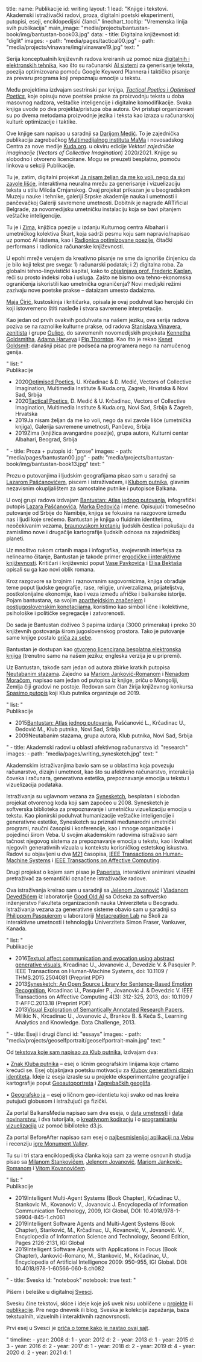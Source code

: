 title: 
    name: Publikacije
id: writing
layout: 1
lead: "Knjige i tekstovi. Akademski istraživački radovi, proza, digitalni poetski eksperimenti, putopisi, eseji, enciklopedijski članci."
linechart_tooltip: "Vremenska linija svih publikacija"
main_image: "media/projects/bantustan-book/img/bantustan-book03.jpg"
data:
    - title: Digitalna književnost
      id: "diglit"
      images: 
        - path: "media/pages/tactical00.jpg"
        - path: "media/projects/vinaware/img/vinaware19.jpg"
      text: "<p>Serija konceptualnih književnih radova kreiranih uz pomoć niza <a href='https://en.wikipedia.org/wiki/Electronic_literature' target='_blank'>digitalnih i elektronskih tehnika</a>, kao što su računarski <a href='/rad/projekti/category/ai'>AI sistemi</a> za generisanje teksta, poezija optimizovana pomoću Google Keyword Plannera i taktičko pisanje za prevaru programa koji prepoznaju emocije u tekstu.</p>
<p>Među projektima izdvajam sestrinski par knjiga, <a href='/rad/projekti/optimised-tactical-poetics' target='_blank'><em>Tactical Poetics</em> i <em>Optimised Poetics</em></a>, koje opisuju nove poetske prakse za proizvodnju teksta u doba masovnog nadzora, veštačke inteligencije i digitalne komodifikacije. Svaka knjiga uvode po dva projekta/pristupa oba autora. Ovi pristupi organizovani su po dvema metodama proizvodnje jezika i teksta kao izraza u računarskoj kulturi: optimizacije i taktike.</p>
<p>Ove knjige sam napisao u saradnji sa <a href='https://monoskop.org/Darija_Medi%C4%87' target='_blank'>Darijom Medić</a>. To je zajednička publikacija zagrebačkog <a href='https://mi2.hr/en/2021/01/english-darija-medic-uros-krcadinac-tactical-poetics-optimised-poetics/' target='_blank'>Multimedijalnog instituta MaMa</a> i novosadskog Centra za nove medije <a href='https://kuda.org/sr/vektori-kolektivne-imaginacije-darija-medi-uro-kr-adinac-tactical-poetics-optimised-poetics' target='_blank'>Kuda.org</a>. u okviru edicije <em>Vektori zajedničke imaginacije</em> (<em>Vectors of Collective Imagination</em>) 2020/2021. Knjige su slobodno i otvoreno licencirane. Mogu se preuzeti besplatno, pomoću linkova u sekciji Publikacije.</p>
<p>Tu je, zatim, digitalni projekat <span class='italic-style'><a href='/rad/projekti/vinaware/'>Ja nisam željan da me ko voli, nego da svi zavole lišće</a></span>, interaktivna neuralna mrežu za generisanje i vizuelizaciju teksta u stilu Miloša Crnjanskog. Ovaj projekat prikazan je u beogradskom Muzeju nauke i tehnike, galeriji Srpske akademije nauka i umetnosti i pančevačkoj Galeriji savremene umetnosti. Dobitnik je nagrade ARTificial Belgrade, za novomedijsku umetničku instalaciju koja se bavi pitanjem veštačke inteligencije. 
</p>
<p>Tu je i <span class='italic-style'><a href='/rad/projekti/zima/'>Zima</a></span>, knjižica poezije u izdanju Kulturnog centra Albahari i umetničkog kolektiva Škart, koja sadrži pesmu koju sam napravio/napisao uz pomoć AI sistema, kao i <a href='/rad/projekti/optimized-poetry/'>Radionica optimizovane poezije</a>, čitački performans i radionica računarske književnosti.
</p>
<p>U epohi mreže verujem da kreativno pisanje ne sme da ignoriše činjenicu da je bilo koji tekst pre svega: 1) računarski podatak; i 2) digitalna roba. Za globalni tehno-lingvistički kapital, kako to <a href='https://infoscience.epfl.ch/record/200539?ln=en' target='_blank'>objašnjava prof. Frederic Kaplan</a>, reči su prosto indeksi roba i usluga.  Zašto ne bismo ova tehno-ekonomska ograničenja iskoristili kao umetnička ograničenja? Novi medijski režimi zazivaju nove poetske prakse – <span class='italic-style'>dataizam</span> umesto dadaizma.
</p>
<p><a href='https://curatorsintl.org/collaborators/maja_ciric' target='_blank'>Maja Ćirić</a>, kustoskinja i kritičarka, opisala je ovaj poduhvat kao <span class='italic-style'>herojski čin koji istovremeno štiti nasleđe i stvara savremene interpretacije.</span>
</p>
<p>Kao jedan od prvih ovakvih poduhvata na našem jeziku, ova serija radova poziva se na raznolike kulturne prakse, od radova <a href='https://sh.wikipedia.org/wiki/Stanislav_Vinaver' target='_blank'>Stanislava Vinavera</a>, <a href='https://monoskop.org/Zenit' target='_blank'>zenitista</a> i grupe <a href='https://en.wikipedia.org/wiki/Oulipo' target='_blank'>Oulipo</a>, do savremenih novomedijskih projekata <a href='https://monoskop.org/Kenneth_Goldsmith' target='_blank'>Kennetha Goldsmitha</a>, <a href='https://ahprojects.com/cvdazzle/' target='_blank'>Adama Harveya</a> i <a href='https://pipthornton.com/2019/03/12/language-in-the-age-of-algorithmic-reproduction-a-thesis/' target='_blank'>Pip Thornton</a>. Kao što je rekao <a href='https://monoskop.org/media/text/goldsmith_2011_uncreative_writing/' target='_blank'>Kenet Goldsmit</a>: današnji pisac pre podseća na programera nego na namučenog genija.</p>"
      list: "<div class='list-title interface-heading-style'>Publikacije</div>
    <ul>
    <li><span class='year interface-subheading-style'>2020</span><span class='page-list-item-style'><span class='italic-style'><a href='/download/research/optimised_poetics_2020.pdf' target='_blank'>Optimised Poetics</a></span>, U. Krčadinac & D. Medić, Vectors of Collective Imagination, Multimedia Institute & Kuda.org, Zagreb, Hrvatska & Novi Sad, Srbija</span>
    </li>
    <li><span class='year interface-subheading-style'>2020</span><span class='page-list-item-style'><span class='italic-style'><a href='/download/research/tactical_poetics_2020.pdf' target='_blank'>Tactical Poetics</a></span>, D. Medić & U. Krčadinac, Vectors of Collective Imagination, Multimedia Institute & Kuda.org, Novi Sad, Srbija & Zagreb, Hrvatska</span>
    </li>
    <li><span class='year interface-subheading-style'>2019</span><span class='page-list-item-style'><span class='italic-style'>Ja nisam željan da me ko voli, nego da svi zavole lišće</span> (umetnička knjiga), Galerija savremene umetnosti, Pančevo, Srbija</span>
    </li>
    <li><span class='year interface-subheading-style'>2019</span><span class='page-list-item-style'><span class='italic-style'>Zima</span> (knjižica avangardne poezije), grupa autora, Kulturni centar Albahari, Beograd, Srbija</span>
    </li>
    </ul>"
    - title: Proza + putopis
      id: "prose"
      images: 
        - path: "media/pages/bantustan00.jpg"
        - path: "media/projects/bantustan-book/img/bantustan-book13.jpg"
      text: "<p>Prozu o putovanjima i ljudskim geografijama pisao sam u saradnji sa <a href='http://www.klubputnika.org/autori/lazar' target='_blank'>Lazarom Pašćanovićem</a>, piscem i istraživačem, i <a href='http://www.klubputnika.org/o-klub-putnika' target='_blank'>Klubom putnika</a>, glavnim nezavisnim okupljalištem za samostalne putnike i putopisce Balkana.</p>
<p>U ovoj grupi radova izdvajam <span class='italic-style'><a href='/rad/projekti/bantustan-book/'>Bantustan: Atlas jednog putovanja</a></span>, infografički putopis <a href='http://www.klubputnika.org/autori/lazar' target='_blank'>Lazara Pašćanovića</a>, <a href='http://www.klubputnika.org/autori/chivitli' target='_blank'>Marka Đedovića</a> i mene. Opisujući tromesečno putovanje od Srbije do Namibije, knjiga se fokusira na razgovore između nas i ljudi koje srećemo.  <span class='italic-style'>Bantustan</span> je knjiga o fluidnim identitetima, neočekivanim vezama, <a href='/rad/projekti/kp-identity/'>braunovskom kretanju</a> ljudskih čestica i pokušaju da zamislimo nove i drugačije kartografije ljudskih odnosa na zajedničkoj planeti.</p>
<p>Uz mnoštvo rukom crtanih mapa i infografika, svojevrsnih <span class='italic-style'>interfejsa</span> za nelinearno čitanje, <span class='italic-style'>Bantustan</span> je takođe primer <a href='https://www.articleworld.org/index.php/Ergodic_literature' target='_blank'>ergodičke i interaktivne književnosti</a>. Kritičari i književnici poput <a href='https://sr.wikipedia.org/sr-el/%D0%92%D0%B0%D1%81%D0%B0_%D0%9F%D0%B0%D0%B2%D0%BA%D0%BE%D0%B2%D0%B8%D1%9B' target='_blank'>Vase Pavkovića</a> i <a href='http://www.klubputnika.org/zbirka/blogovi/bantustan/3997-bantustan-kao-novi-oblik-romana' target='_blank'>Elisa Bektaša</a> opisali su ga kao <span class='italic-style'>novi oblik romana</span>.</p>
<p>Kroz razgovore sa brojnim i raznovrsnim sagovornicima, knjiga obrađuje teme poput ljudske geografije, rase, religije, univerzalizma, prijateljstva, postkolonijalne ekonomije, kao i veza između afričke i balkanske istorije. Pojam <span class='italic-style'>bantustana</span>, sa svojim <a href='https://en.wikipedia.org/wiki/Bantustan' target='_blank'>aparthejdskim značenjem</a> i <a href='http://monumenttotransformation.org/atlas-of-transformation/html/b/balkans/social-change-in-the-balkans-rastko-mocnik.html' target='_blank'>postjugoslovenskim konotacijama</a>, koristimo kao simbol lične i kolektivne, psihološke i političke segregacije i zatvorenosti.</p>
<p>Do sada je <span class='italic-style'>Bantustan</span> doživeo 3 papirna izdanja (3000 primeraka) i preko 30 književnih gostovanja širom jugoslovenskog prostora. Tako je putovanje same knjige postalo <a href='/rad/projekti/bantustan-dataviz/'>priča za sebe</a>.</p>
<p><span class='italic-style'>Bantustan</span> je dostupan kao <a href='http://www.klubputnika.org/tmp/Bantustan.pdf' target='_blank'>otvoreno licencirana besplatna elektronska knjiga</a> (trenutno samo na našem jeziku; engleska verzija je u pripremi).</p>
<p>Uz <span class='italic-style'>Bantustan</span>, takođe sam jedan od autora zbirke kratkih putopisa <span class='italic-style'><a href='http://www.klubputnika.org/zbirka/zbivanja/3432-neutabanim-stazama' target='_blank'>Neutabanim stazama</a></span>. Zajedno sa <a href='https://www.goodreads.com/author/show/4042520.Mario_Jankovi_Romano' target='_blank'>Mariom Janković-Romanom</a> i <a href='http://www.klubputnika.org/autori/nenad.moraca' target='_blank'>Nenadom Moračom</a>, napisao sam jedan od putopisa iz knjige, priču o Mongoliji,  <span class='italic-style'>Zemlja čiji gradovi ne postoje</span>. Redovan sam član žirija književnog konkursa <a href='http://www.klubputnika.org/zbirka/zbivanja/4287-konkurs-spasimo-putopis-2020' target='_blank'>Spasimo putopis</a> koji Klub putnika organizuje od 2019.</p>"
      list: "<div class='list-title interface-heading-style'>Publikacije</div>
    <ul>
    <li><span class='year interface-subheading-style'>2015</span><span class='page-list-item-style'><span class='italic-style'><a href='http://www.klubputnika.org/tmp/Bantustan.pdf' target='_blank'>Bantustan: Atlas jednog putovanja</a></span>, Pašćanović L., Krčadinac U., Đedović M., Klub putnika, Novi Sad, Srbija</span>
    </li>
    <li><span class='year interface-subheading-style'>2009</span><span class='page-list-item-style'><span class='italic-style'>Neutabanim stazama</span>, grupa autora, Klub putnika, Novi Sad, Srbija</span>
    </li>
    </ul>"
    - title: Akademski radovi u oblasti afektivnog računarstva
      id: "research"
      images: 
        - path: "media/pages/writing_synesketch.jpg"
      text: "<p>Akademskim istraživanjima bavio sam se u oblastima koja povezuju računarstvo, dizajn i umetnost, kao što su afektivno računarstvo, interakcija čoveka i računara, generativna estetika, prepoznavanje emocija u tekstu i vizuelizacija podataka.</p>
<p>Istraživanja su uglavnom vezana za <a href='/rad/projekti/synesketch/'>Synesketch</a>, besplatan i slobodan projekat otvorenog koda koji sam započeo u 2008. Synesketch je softverska biblioteka za prepoznavanje i umetničku vizuelizaciju emocija u tekstu. Kao pionirski poduhvat humanizacije veštačke inteligencije i generativne estetike, Synesketch su priznali međunarodni umetnički programi, naučni časopisi i konferencije, kao i mnoge organizacije i pojedinci širom Veba. U svojim akademskim radovima istraživao sam tačnost njegovog sistema za prepoznavanje emocija u tekstu, kao i kvalitet njegovih generativnih vizuala u kontekstu korisničkog estetskog iskustva. Radovi su objavljeni u dva <a href='https://www.paragraf.rs/izmene_i_dopune/130417-pravilnik_o_izmenama_i_dopunama_pravilnika_o_postupku_nacinu_vrednovanja_i_kvantitativnom_iskazivanju_naucnoistrazivackih_rezultata_istrazivaca.html' target='_blank'>M21</a> časopisa, <a href='https://ieeexplore.ieee.org/document/7358121' target='_blank'>IEEE Transactions on Human-Machine Systems</a> i <a href='https://ieeexplore.ieee.org/document/6589580' target='_blank'>IEEE Transactions on Affective Computing</a>.</p>
<p>Drugi projekat o kojem sam pisao je <a href='/rad/projekti/paperista/'>Paperista</a>, interaktivni animirani vizuelni pretraživač za semantički označene istraživačke radove.</p>
<p>Ova istraživanja kreirao sam u saradnji sa <a href='https://jelenajovanovic.net/' target='_blank'>Jelenom Jovanović</a> i <a href='http://devedzic.fon.bg.ac.rs/' target='_blank'>Vladanom Devedžićem</a> iz laboratorije <a href='http://goodoldai.org/' target='_blank'>Good Old AI</a> sa Odseka za softversko inženjerstvo Fakulteta organizacionih nauka Univerziteta u Beogradu. Istraživanja vezana za generativne sisteme obavio sam u saradnji sa <a href='http://philippepasquier.com/' target='_blank'>Philippom Pasquierom</a> u laboratoriji <a href='http://metacreation.net/' target='_blank'>Metacreation Lab</a> na Školi za interaktivne umetnosti i tehnologiju Univerziteta Simon Fraser, Vankuver, Kanada.</p>"
      list: "<div class='list-title interface-heading-style'>Publikacije</div>
    <ul>
    <li><span class='year interface-subheading-style'>2016</span><span class='page-list-item-style'><span class='italic-style'><a href='/download/synesketch/research/2016-Textual_Affect_Communication_and_Evocation_Using_Abstract_Generative_Visuals-Krcadinac_Jovanovic_Devedzic_and_Pasquier.pdf' target='_blank'>Textual affect communication and evocation using abstract generative visuals</a></span>, Krcadinac U., Jovanovic J., Devedzic V. & Pasquier P. IEEE Transactions on Human-Machine Systems, doi: 10.1109 / THMS.2015.2504081 (Preprint PDF)</span></li>
    <li><span class='year interface-subheading-style'>2013</span><span class='page-list-item-style'><span class='italic-style'><a href='/download/synesketch/research/2013-Synesketch_An_Open_Source_Library_for_Sentence-based_Emotion_Recognition-Krcadinac_Pasquier_Jovanovic_and_Devedzic.pdf' target='_blank'>Synesketch: An Open Source Library for Sentence-Based Emotion Recognition</a></span>, Krcadinac U., Pasquier P., Jovanovic J. & Devedzic V. IEEE Transactions on Affective Computing 4(3): 312-325, 2013, doi: 10.1109 / T-AFFC.2013.18 (Preprint PDF)</span></li>
    <li><span class='year interface-subheading-style'>2013</span><span class='page-list-item-style'><span class='italic-style'><a href='/download/research/paperista2013.pdf' target='_blank'>Visual Exploration of Semantically Annotated Research Papers</a></span>, Milikic N., Krcadinac U., Jovanovic J., Brankov B. & Keča S., Learning Analytics and Knowledge. Data Challenge, 2013.</span></li>
    </ul>"
    - title: Eseji i drugi članci
      id: "essays"
      images: 
        - path: "media/projects/geoselfportrait/geoselfportrait-main.jpg"
      text: "<p>Od <a href='http://www.klubputnika.org/autori/uros.krcadinac' target='_blank'>tekstova koje sam napisao za Klub putnika</a>, izdvajam dva:</p>
<p><span class='bullet-padding'>•</span> <span class='italic-style'><a href='http://www.klubputnika.org/zbirka/putoskop/3726-znak-kluba-putnika' target='_blank'>Znak Kluba putnika</a></span> – esej o ličnim geografskim linijama koje crtamo krećući se. Esej objašnjava poetsku motivaciju za <a href='/rad/projekti/kp-identity/'>Klubov generativni dizajn identiteta</a>. Ideje iz eseja izrasle su u projekte eksperimentalne geografije i kartografije poput <a href='/rad/projekti/geoselfportrait/'>Geoautoportreta</a> i <a href='/rad/projekti/geoglyphs-zg/'>Zagrebačkih geoglifa</a>.</p>
<p><span class='bullet-padding'>•</span> <span class='italic-style'><a href='http://www.klubputnika.org/zbirka/blogovi/bantustan/3930-geografsko-ja' target='_blank'>Geografsko ja</a></span> – esej o ličnom geo-identietu koji svako od nas kreira putujući globusom i istražujući ga fizički.</p>
<p>Za portal BalkansMedia napisao sam dva eseja, o <a href='https://www.balkansmedia.org/tutorijali/ocajni-ljudski-glitch-vizuelizacija-podataka-kao-autorski-izraz' target='_blank'>data umetnosti</a> i <a href='https://www.balkansmedia.org/tutorijali/data-novinarstvo-slucaj-mape-ministrovih-putovanja' target='_blank'>data novinarstvu</a>, i dva tutorijala, o <a href='https://www.balkansmedia.org/tutorijali/d3js-p5js-alati-za-kreativno-kodiranje-i-vizuelizaciju-podataka' target='_blank'>kreativnom kodiranju</a> i o <a href='https://www.balkansmedia.org/tutorijali/d3js-tutorijal-animirana-interaktivna-populaciona-piramida' target='_blank'>programiranju vizuelizacija</a> uz pomoć biblioteke d3.js.</p>
<p>Za portal BeforeAfter napisao sam esej o <a href='https://www.beforeafter.rs/tehnologija/text-ethan/' target='_blank'>najbesmislenijoj aplikaciji na Vebu</a> i recenziju <a href='https://www.beforeafter.rs/tehnologija/monument-valley/' target='_blank'>igre <span class='italic-style'>Monument Valley</span></a>.</p>
<p>Tu su i tri stara enciklopedijska članka koja sam za vreme osnovnih studija pisao sa <a href='http://milstan.net/' target='_blank'>Milanom Stankovićem</a>, <a href='https://jelenajovanovic.net/' target='_blank'>Jelenom Jovanović</a>, <a href='https://ie.linkedin.com/in/mario-jankovic-romano' target='_blank'>Mariom Janković-Romanom</a> i <a href='https://vitomir.kovanovic.info/' target='_blank'>Vitom Kovanovićem</a>.</p>"
      list: "<div class='list-title interface-heading-style'>Publikacije</div>
    <ul>
    <li><span class='year interface-subheading-style'>2019</span><span class='page-list-item-style'><span class='italic-style'>Intelligent Multi-Agent Systems</span> (Book Chapter), Krčadinac U., Stankovic M., Kovanovic V., Jovanovic J. Encyclopedia of Information Communication Technology, 2009, IGI Global, DOI: 10.4018/978-1-59904-845-1.ch061</span>
    </li>
    <li><span class='year interface-subheading-style'>2019</span><span class='page-list-item-style'><span class='italic-style'>Intelligent Software Agents and Multi-Agent Systems</span> (Book Chapter), Stanković, M., Krčadinac, U., Kovanović, V., Jovanović. V., Encyclopedia of Information Science and Technology, Second Edition, Pages 2126-2131, IGI Global</span>
    </li>
    <li><span class='year interface-subheading-style'>2019</span><span class='page-list-item-style'><span class='italic-style'>Intelligent Software Agents with Applications in Focus</span> (Book Chapter), Janković-Romano, M., Stanković, M., Krčadinac, U., Encyclopedia of Artificial Intelligence 2009: 950-955, IGI Global. DOI: 10.4018/978-1-60566-060-8.ch082</span>
    </li>
    </ul>"
    - title: Sveska
      id: "notebook"
      notebook: true
      text: "<p>Pišem i beleške u digitalnoj <a href='/work/notebook/'>Svesci</a>.</p> 
      <p>Svesku čine tekstovi, skice i ideje koje još uvek nisu uobličene u <a href='/rad/projekti/'>projekte</a> ili <a href='/rad/tekstovi/'>publikacije</a>. Pre nego dnevnik ili blog, Sveska je kolekcija zapažanja, baza tekstualnih, vizuelnih i interaktivnih raznovrsnosti.</p>
      <p>Prvi esej u Svesci je <a href='/rad/sveska/this/'>priča o tome kako je nastao ovaj sajt</a>.</p>"
timeline:
    - year: 2008
      d: 1
    - year: 2012
      d: 2
    - year: 2013
      d: 1
    - year: 2015
      d: 3
    - year: 2016
      d: 2
    - year: 2017
      d: 1
    - year: 2018
      d: 2
    - year: 2019
      d: 4
    - year: 2020
      d: 2
    - year: 2021
      d: 1
